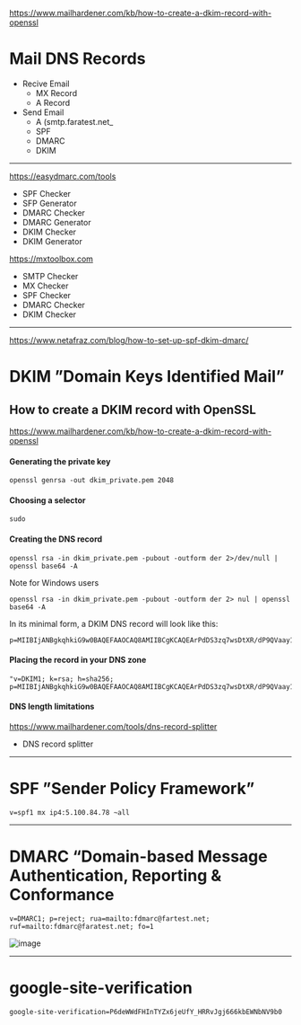 https://www.mailhardener.com/kb/how-to-create-a-dkim-record-with-openssl
# Mail DNS Records
 * Recive Email
    - MX Record
    - A Record
 * Send Email
    - A (smtp.faratest.net_
    - SPF
    - DMARC
    - DKIM
  --------------------------------------------------------------    
  https://easydmarc.com/tools
  * SPF Checker
  * SFP Generator
  * DMARC Checker
  * DMARC Generator
  * DKIM Checker
  * DKIM Generator

https://mxtoolbox.com
 * SMTP Checker
 * MX Checker
 * SPF Checker
 * DMARC Checker
 * DKIM Checker
---------------------------------------------------------------
https://www.netafraz.com/blog/how-to-set-up-spf-dkim-dmarc/
# DKIM ”Domain Keys Identified Mail”
## How to create a DKIM record with OpenSSL
https://www.mailhardener.com/kb/how-to-create-a-dkim-record-with-openssl

 ####  Generating the private key
```
openssl genrsa -out dkim_private.pem 2048
```
####  Choosing a selector

```
sudo 
```
#### Creating the DNS record
```
openssl rsa -in dkim_private.pem -pubout -outform der 2>/dev/null | openssl base64 -A
```
Note for Windows users
```
openssl rsa -in dkim_private.pem -pubout -outform der 2> nul | openssl base64 -A
```
 In its minimal form, a DKIM DNS record will look like this:
```
p=MIIBIjANBgkqhkiG9w0BAQEFAAOCAQ8AMIIBCgKCAQEArPdDS3zq7wsDtXR/dP9QVaay1m0QpksDulGfqZ1H4Cnd4mT+eRZbnSfpd0BY6iuxAosJGtEkbeZkZslMkGb1ocKkN/EofzGEIC4QV/y1qyujUQ6htFcRk64v
 ```
#### Placing the record in your DNS zone
```
"v=DKIM1; k=rsa; h=sha256;
p=MIIBIjANBgkqhkiG9w0BAQEFAAOCAQ8AMIIBCgKCAQEArPdDS3zq7wsDtXR/dP9QVaay1m0QpksDulGfqZ1H4Cnd4mT+eRZbnSfpd0BY6iuxAosJGtEkbeZkZslMkGb1ocKkN/EofzGEIC4QV/y1qyujUQ6htFcRk64v
```
#### DNS length limitations
https://www.mailhardener.com/tools/dns-record-splitter
 *  DNS record splitter 
------------------------------------------------------------------------
# SPF ”Sender Policy Framework”
```
v=spf1 mx ip4:5.100.84.78 ~all
```



------------------------------------------------------------------------
# DMARC “Domain-based Message Authentication, Reporting & Conformance
```
v=DMARC1; p=reject; rua=mailto:fdmarc@fartest.net; ruf=mailto:fdmarc@faratest.net; fo=1
```
![image](https://github.com/rezaabedi1365/LinuxConfigFile/assets/117336743/7cd83fac-a65d-4ea5-bc65-af65d3c48a74)

------------------------------------------------------------------------
# google-site-verification
```
google-site-verification=P6deWWdFHInTYZx6jeUfY_HRRvJgj666kbEWNbNV9b0
```
